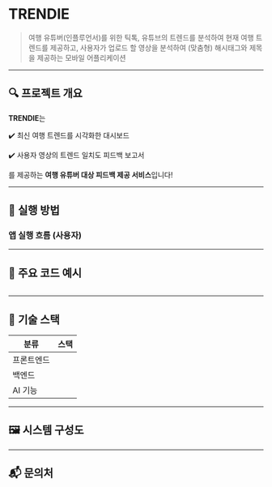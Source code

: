 # TRENDIE

> 여행 유튜버(인플루언서)를 위한 틱톡, 유튜브의 트렌드를 분석하여 현재 여행 트렌드를 제공하고,
사용자가 업로드 할 영상을 분석하여 (맞춤형) 해시태그와 제목을 제공하는 모바일 어플리케이션

---

## 🔍 프로젝트 개요

**TRENDIE**는

✔️ 최신 여행 트렌드를 시각화한 대시보드

✔️ 사용자 영상의 트렌드 일치도 피드백 보고서

를 제공하는 **여행 유튜버 대상 피드백 제공 서비스**입니다!

---

## 🚀 실행 방법

### 앱 실행 흐름 (사용자)


---

## 🧪 주요 코드 예시


```

```

---

## 🧱 기술 스택


| 분류     | 스택                                 |
| ------ | ---------------------------------- |
| 프론트엔드  |  |
| 백엔드    |   |
| AI 기능  |  |

---

## 🖼️ 시스템 구성도


---

## 📬 문의처
